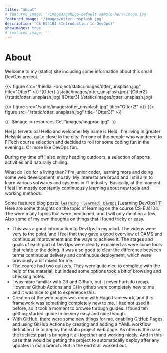 ```yaml
---
title: "about"
# featured_image: '/images/gohugo-default-sample-hero-image.jpg'
featured_image: '/images/otter_unsplash.jpg'
description: "CS-EJ4104 (Introduction to DevOps)"
showimages: true
# featured_image: ''
---
```

# About

Welcome to my (static) site including some information about this small DevOps project.

{{< figure src="/heidiali-project/static/images/otter_unsplash.jpg" title="Otter!" >}}
![Otter] (/static/images/otter_unsplash.jpg)
![Otter2] (/static/otter_unsplash.jpg)
![Otter3] (/static/images/otter_unsplash.jpg)

{{< figure src="/static/images/otter_unsplash.jpg" title="Otter2!" >}}
{{< figure src="/static/otter_unsplash.jpg" title="Otter3!" >}}
<!-- testing for theme logo -->
{{- $image := resources.Get “images/imgproc.jpg” -}}


Hei ja tervetuloa! Hello and welcome! My name is Heidi, I'm living in greater Helsinki area, quite close to the city. I'm one of the people who wandered to FiTech course selection and decided to roll for some coding fun in the evenings. Or more like DevOps fun. 

During my time off I also enjoy heading outdoors, a selection of sports activities and naturally chilling. 

What do I do for a living then? I'm junior coder, learning more and doing some web development, mostly. My interests are broad and I still aim to learn various sofwares and systems in IT industry. Basically, at the moment I feel I'm mostly constantly continuously learning about new tools and working methods.


Some featured blog posts:
[`learning (learned) DevOps`](https://cs-ej4104-fall-2020.github.io/post/learning/)
[Learning DevOps] [11]
Here are some thoughts on the topic of learning on the course CS-EJ4104. The were many topics that were mentioned, and I will only mention a few. Also some of my own thoughts on things that I found tricky or easy. 
- This was a good introduction to DevOps in my mind. The videos were very to the point, and I feel that they gave a good overview of CAMS and continuous improvement and the ways to achieve it. The stages and goals of each part of DevOps were clearly explained as were some tools that relate to the doing. It was also good to clear the difference between terms continuous delivery and continuous deployment, which were previously a bit mixed for me. 
- The cource had two quizzes. They were quite nice to complete with the help of the material, but indeed some options took a bit of browsing and checking notes. 
- I was more familiar with Git and Github, but it never hurts to recap. However Github Actions and CI in github were completely new to me and it was nice to get to experience this. 
- Creation of the web pages was done with Hugo framework, and this framework was something completely new to me. I had not used it before, so it took a moment to browse through guides. I found teh getting-started-guide to be very easy and nice though. 
- With GitHub, there were some new things for me, enabling GitHub Pages and using GitHub Actions by creating and adding a YAML workflow definition file to deploy the static project web page. As often is the case, the trickiest part is bringing it all together and working nicely. And in this case that would be getting the project to automatically deploy after any updates in main branch. But in the end it all worked out. 

[11]: //post/learningDevOps/


